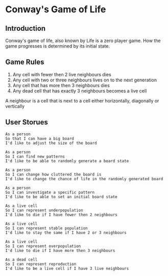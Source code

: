 # Conway's Game of Life

## Introduction

Conway's game of life, also known by Life is a zero player game. How the game progresses is determined by its initial state. 

## Game Rules

1. Any cell with fewer then 2 live neighbours dies
2. Any cell with two or three neighbours lives on to the next generation
3. Any cell that has more then 3 neighbours dies
4. Any dead cell that has exactly 3 neighbours becomes a live cell

A neighbour is a cell that is next to a cell either horizontally, diagonally or vertically

## User Storues
```
As a person
So that I can have a big board
I'd like to adjust the size of the board
```
```
As a person
So I can find new patterns
I'd like to be able to randomly generate a board state
```
```
As a person
So I can change how cluttered the board is 
I'd like to change the chance of life in the randomly generated board
```
```
As a person
So I can investigate a specific pattern 
I'd like to be able to set an initial board state
```
```
As a live cell
So I can represent underpopulation
I'd like to die if I have fewer then 2 neighbours
```
```
As a live cell
So I can represent stable population
I'd like to stay the same if I have 2 or 3 neighbours
```
```
As a live cell
So I can represent overpopulation
I'd like to die if I have more then 3 neighbours
```
```
As a dead cell
So I can represent reproduction
I'd like to be a live cell if I have 3 live neighbours
```